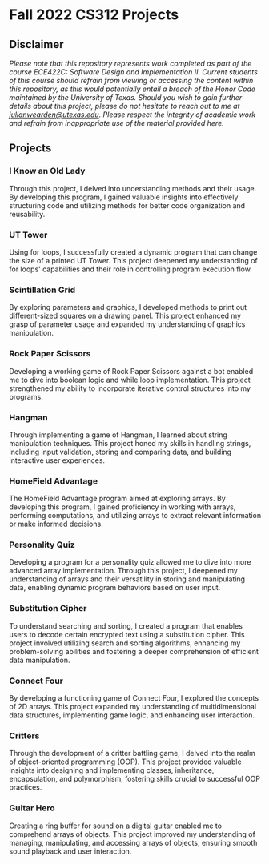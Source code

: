 # Fall 2022 CS312 Projects

## Disclaimer

*Please note that this repository represents work completed as part of the course ECE422C: Software Design and Implementation II. Current students of this course should refrain from viewing or accessing the content within this repository, as this would potentially entail a breach of the Honor Code maintained by the University of Texas. Should you wish to gain further details about this project, please do not hesitate to reach out to me at julianwearden@utexas.edu. Please respect the integrity of academic work and refrain from inappropriate use of the material provided here.*

## Projects

### I Know an Old Lady

Through this project, I delved into understanding methods and their usage. By developing this program, I gained valuable insights into effectively structuring code and utilizing methods for better code organization and reusability.

### UT Tower

Using for loops, I successfully created a dynamic program that can change the size of a printed UT Tower. This project deepened my understanding of for loops' capabilities and their role in controlling program execution flow.

### Scintillation Grid

By exploring parameters and graphics, I developed methods to print out different-sized squares on a drawing panel. This project enhanced my grasp of parameter usage and expanded my understanding of graphics manipulation.

### Rock Paper Scissors

Developing a working game of Rock Paper Scissors against a bot enabled me to dive into boolean logic and while loop implementation. This project strengthened my ability to incorporate iterative control structures into my programs.

### Hangman

Through implementing a game of Hangman, I learned about string manipulation techniques. This project honed my skills in handling strings, including input validation, storing and comparing data, and building interactive user experiences.

### HomeField Advantage

The HomeField Advantage program aimed at exploring arrays. By developing this program, I gained proficiency in working with arrays, performing computations, and utilizing arrays to extract relevant information or make informed decisions.

### Personality Quiz

Developing a program for a personality quiz allowed me to dive into more advanced array implementation. Through this project, I deepened my understanding of arrays and their versatility in storing and manipulating data, enabling dynamic program behaviors based on user input.

### Substitution Cipher

To understand searching and sorting, I created a program that enables users to decode certain encrypted text using a substitution cipher. This project involved utilizing search and sorting algorithms, enhancing my problem-solving abilities and fostering a deeper comprehension of efficient data manipulation.

### Connect Four

By developing a functioning game of Connect Four, I explored the concepts of 2D arrays. This project expanded my understanding of multidimensional data structures, implementing game logic, and enhancing user interaction.

### Critters

Through the development of a critter battling game, I delved into the realm of object-oriented programming (OOP). This project provided valuable insights into designing and implementing classes, inheritance, encapsulation, and polymorphism, fostering skills crucial to successful OOP practices.

### Guitar Hero

Creating a ring buffer for sound on a digital guitar enabled me to comprehend arrays of objects. This project improved my understanding of managing, manipulating, and accessing arrays of objects, ensuring smooth sound playback and user interaction.
